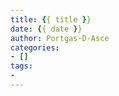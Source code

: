 ```yaml
---
title: {{ title }}
date: {{ date }}
author: Portgas·D·Asce
categories:
- []
tags:
- 
---
```


<!--more-->


